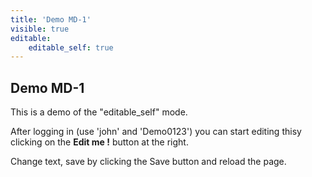 ```yaml
---
title: 'Demo MD-1'
visible: true
editable:
    editable_self: true
---
```


## Demo MD-1

This is a demo of the "editable_self" mode.

After logging in (use 'john' and 'Demo0123') you can start editing thisy clicking on the <b>Edit me !</b> button at the right.

Change text, save by clicking the Save button and reload the page.
